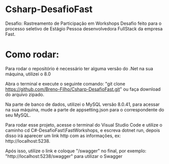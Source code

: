 # Csharp-DesafioFast
Desafio: Rastreamento de Participação em Workshops
Desafio feito para o processo seletivo de Estágio Pessoa desenvolvedora FullStack da empresa Fast. 

# Como rodar:

Para rodar o repositório é necessário ter alguma versão do .Net na sua máquina, utilizei o 8.0

Abra o terminal e execute o seguinte comando: "git clone https://github.com/Breno-Filho/Csharp-DesafioFast.git" ou faça download do arquivo zipado.

Na parte de banco de dados, utilizei o MySQL versão 8.0.41, para acessar na sua máquina, mude a parte de appsetting.json para o correspondente do seu MySQL.

Para rodar esse projeto, acesse o terminal do Visual Studio Code e utilize o caminho cd C#-DesafioFast\FastWorkshops, e escreva dotnet run, depois disso irá aparecer um link http com as informações, ex: http://localhost:5238.

Após isso, utilize o link e coloque "/swagger" no final, por exemplo: "http://localhost:5238/swagger" para utilizar o Swagger
